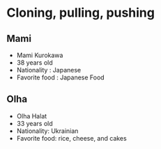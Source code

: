 # Cloning, pulling, pushing

## Mami
* Mami Kurokawa 
* 38 years old
* Nationality : Japanese
* Favorite food : Japanese Food

## Olha
* Olha Halat
* 33 years old
* Nationality: Ukrainian
* Favorite food: rice, cheese, and cakes
